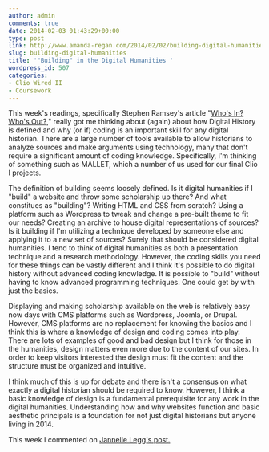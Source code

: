 ```yaml
---
author: admin
comments: true
date: 2014-02-03 01:43:29+00:00
type: post
link: http://www.amanda-regan.com/2014/02/02/building-digital-humanities/
slug: building-digital-humanities
title: '"Building" in the Digital Humanities '
wordpress_id: 507
categories:
- Clio Wired II
- Coursework
---
```


This week's readings, specifically Stephen Ramsey's article "[Who's In? Who's Out?](http://stephenramsay.us/text/2011/01/08/whos-in-and-whos-out/)," really got me thinking about (again) about how Digital History is defined and why (or if) coding is an important skill for any digital historian. There are a large number of tools available to allow historians to analyze sources and make arguments using technology, many that don't require a significant amount of coding knowledge. Specifically, I'm thinking of something such as MALLET, which a number of us used for our final Clio I projects.

The definition of building seems loosely defined. Is it digital humanities if I "build" a website and throw some scholarship up there? And what constitues as "building"? Writing HTML and CSS from scratch? Using a platform such as Wordpress to tweak and change a pre-built theme to fit our needs? Creating an archive to house digital representations of sources? Is it building if I'm utilizing a technique developed by someone else and applying it to a new set of sources? Surely that should be considered digital humanities. I tend to think of digital humanities as both a presentation technique and a research methodology. However, the coding skills you need for these things can be vastly different and I think it's possible to do digital history without advanced coding knowledge. It is possible to "build" without having to know advanced programming techniques. One could get by with just the basics.

Displaying and making scholarship available on the web is relatively easy now days with CMS platforms such as Wordpress, Joomla, or Drupal. However, CMS platforms are no replacement for knowing the basics and I think this is where a knowledge of design and coding comes into play. There are lots of examples of good and bad design but I think for those in the humanities, design matters even more due to the content of our sites. In order to keep visitors interested the design must fit the content and the structure must be organized and intuitive.

I think much of this is up for debate and there isn't a consensus on what exactly a digital historian should be required to know. However, I think a basic knowledge of design is a fundamental prerequisite for any work in the digital humanities. Understanding how and why websites function and basic aesthetic principals is a foundation for not just digital historians but anyone living in 2014.



This week I commented on [Jannelle Legg's post.](http://jannellelegg.wordpress.com/2014/02/02/week-two/#comments)
